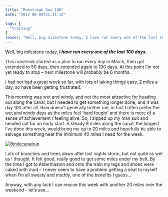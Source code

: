 ```yaml
---
title: "Runstreak Day 100"
date: "2012-06-08T21:11:12"

tags: [
  "training"
]
teaser: "Well, big milestone today, I have run every one of the last 100 days. This runstreak started as a plan to run every day in March, then got extended to 50 days, then extended again to 100 days. At this point I’m not yet ready to stop – next milestone will probably be 6 months. [&hellip;]\n"
---
```

Well, big milestone today, ***I have run every one of the last 100 days.***

This runstreak started as a plan to run every day in March, then got extended to 50 days, then extended again to 100 days. At this point I’m not yet ready to stop – next milestone will probably be 6 months.

I had not had a great week so far, with lots of taking things easy, 2 miles a day, so have been getting frustrated.

This morning was wet and windy, and not the most attractive for heading out along the canal, but I needed to get something longer done, and it was day 100 after all. Rain doesn’t generally bother me, in fact I often prefer the wet and windy days as the miles feel ‘hard fought’ and there is more of a sense of achievement / feeling alive. So, I zipped up my man suit and headed out for an early start. A steady 8 miles along the canal, the longest I’ve done this week, would bring me up to 20 miles and hopefully be able to salvage something near the minimum 40 miles I need for the week.

[![8milecanalrun](8milecanalrun_thumb.png "8milecanalrun")](https://kennetrunner.com/wp-content/uploads/2012/06/8milecanalrun.png)

Lots of branches and trees down after last nights storm, but not quite as wet as I thought. It felt good, really good to get some miles under my belt. By the time I got to Aldermaston and onto the train my legs and shoes were caked with mud – I never seem to have a problem getting a seat to myself when I’m all sweaty and muddy, one of the benefits I guess…

Anyway, with any luck I can rescue this week with another 20 miles over the weekend – let’s see…
